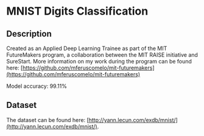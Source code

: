 # MNIST Digits Classification

## Description
Created as an Applied Deep Learning Trainee as part of the MIT FutureMakers program, a collaboration between the MIT RAISE initiative and SureStart. More information on my work during the program can be found here: [https://github.com/mferuscomelo/mit-futuremakers](https://github.com/mferuscomelo/mit-futuremakers)

Model accuracy: 99.11%

## Dataset
The dataset can be found here: [http://yann.lecun.com/exdb/mnist/](http://yann.lecun.com/exdb/mnist/).